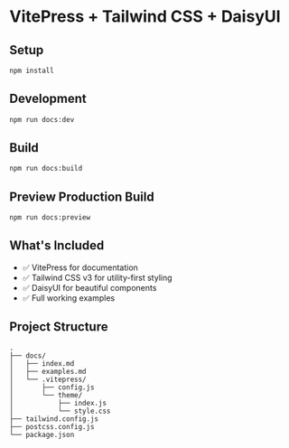 # VitePress + Tailwind CSS + DaisyUI

## Setup

```bash
npm install
```

## Development

```bash
npm run docs:dev
```

## Build

```bash
npm run docs:build
```

## Preview Production Build

```bash
npm run docs:preview
```

## What's Included

- ✅ VitePress for documentation
- ✅ Tailwind CSS v3 for utility-first styling
- ✅ DaisyUI for beautiful components
- ✅ Full working examples

## Project Structure

```
.
├── docs/
│   ├── index.md
│   ├── examples.md
│   └── .vitepress/
│       ├── config.js
│       └── theme/
│           ├── index.js
│           └── style.css
├── tailwind.config.js
├── postcss.config.js
└── package.json
```
